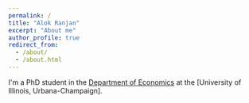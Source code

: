 ```yaml
---
permalink: /
title: "Alok Ranjan"
excerpt: "About me"
author_profile: true
redirect_from: 
  - /about/
  - /about.html
---
```


I'm a PhD student in the [Department of Economics](https://economics.illinois.edu/) at the [University of Illinois, Urbana-Champaign].

